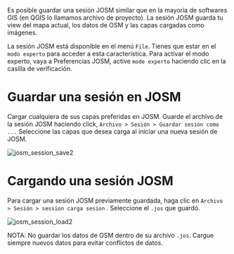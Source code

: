 Es posible guardar una sesión JOSM similar que en la mayoría de softwares GIS (en QGIS lo llamamos  archivo de proyecto). La sesión JOSM guarda tu view del mapa actual, los datos de OSM y las capas cargadas como imágenes.

La sesión JOSM está disponible en el menú `File`. Tienes que estar en el  `modo experto` para acceder a esta característica.
Para activar el modo experto, vaya a Preferencias JOSM, active `mode experto`  haciendo clic en la casilla de verificación.

# Guardar una sesión en JOSM

Cargar cualquiera de sus capas preferidas en JOSM.
Guarde el archivo de la sesión JOSM haciendo click, `Archivo > Sesión > Guardar sesión como ...`
Seleccione las capas que desea carga al iniciar una nueva sesión de JOSM.

![josm_session_save2](https://cloud.githubusercontent.com/assets/353700/10278346/3ba42c22-6b7a-11e5-8769-c7dafb902ca2.gif)

# Cargando una sesión JOSM

Para cargar una sesión JOSM previamente guardada, haga clic en `Archivo > Sesión > session carga sesion` .
Seleccione el `.jos` que guardó.

![josm_session_load2](https://cloud.githubusercontent.com/assets/353700/10278347/40471686-6b7a-11e5-90e8-f7ded53337ab.gif)

NOTA: No guardar los datos de OSM dentro de su archivo `.jos`. Cargue siempre nuevos datos para evitar conflictos de datos.